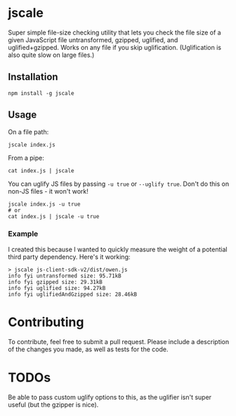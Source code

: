 # jscale

Super simple file-size checking utility that lets you check the file size of a given JavaScript file untransformed, gzipped, uglified, and uglified+gzipped. Works on any file if you skip uglification. (Uglification is also quite slow on large files.)

## Installation

```
npm install -g jscale
```

## Usage

On a file path:

```
jscale index.js
```

From a pipe:

```
cat index.js | jscale
```

You can uglify JS files by passing `-u true` or `--uglify true`. Don't do this on non-JS files - it won't work!

```
jscale index.js -u true
# or
cat index.js | jscale -u true
```

### Example

I created this because I wanted to quickly measure the weight of a potential third party dependency. Here's it working:

```
> jscale js-client-sdk-v2/dist/owen.js
info fyi untransformed size: 95.71kB
info fyi gzipped size: 29.31kB
info fyi uglified size: 94.27kB
info fyi uglifiedAndGzipped size: 28.46kB
```

# Contributing

To contribute, feel free to submit a pull request. Please include a description of the changes you made, as
well as tests for the code.

# TODOs

Be able to pass custom uglify options to this, as the uglifier isn't super useful (but the gzipper is nice).
